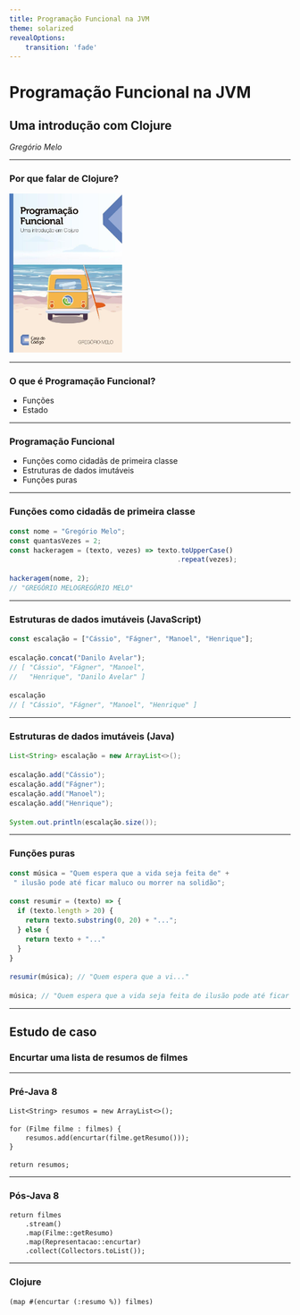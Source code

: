 ```yaml
---
title: Programação Funcional na JVM
theme: solarized
revealOptions:
    transition: 'fade'
---
```

# Programação Funcional na JVM

## Uma introdução com Clojure

_Gregório Melo_

---

### Por que falar de Clojure?

<img alt="Capa do livro Programação Funcional: Uma introdução em Clojure" src="./img/livro.jpg" width="40%" />

---

### O que é Programação Funcional?

- Funções <!-- .element: class="fragment" data-fragment-index="1" -->
- Estado <!-- .element: class="fragment" data-fragment-index="2" -->

---

### Programação Funcional

- Funções como cidadãs de primeira classe <!-- .element: class="fragment" data-fragment-index="1" -->
- Estruturas de dados imutáveis <!-- .element: class="fragment" data-fragment-index="2" -->
- Funções puras <!-- .element: class="fragment" data-fragment-index="3" -->

---

### Funções como cidadãs de primeira classe

```javascript
const nome = "Gregório Melo";
const quantasVezes = 2;
const hackeragem = (texto, vezes) => texto.toUpperCase()
                                          .repeat(vezes);

hackeragem(nome, 2);
// "GREGÓRIO MELOGREGÓRIO MELO"
```

---

### Estruturas de dados imutáveis (JavaScript)

```javascript
const escalação = ["Cássio", "Fágner", "Manoel", "Henrique"];

escalação.concat("Danilo Avelar");
// [ "Cássio", "Fágner", "Manoel",
//   "Henrique", "Danilo Avelar" ]

escalação
// [ "Cássio", "Fágner", "Manoel", "Henrique" ]
```

---

### Estruturas de dados imutáveis (Java)

```java
List<String> escalação = new ArrayList<>();

escalação.add("Cássio");
escalação.add("Fágner");
escalação.add("Manoel");
escalação.add("Henrique");

System.out.println(escalação.size());
```

---

### Funções puras

```javascript
const música = "Quem espera que a vida seja feita de" +
 " ilusão pode até ficar maluco ou morrer na solidão";

const resumir = (texto) => {
  if (texto.length > 20) {
    return texto.substring(0, 20) + "...";
  } else {
    return texto + "..."
  }
}

resumir(música); // "Quem espera que a vi..."

música; // "Quem espera que a vida seja feita de ilusão pode até ficar maluco ou morrer na solidão"
```

---

## Estudo de caso

### Encurtar uma lista de resumos de filmes

---

### Pré-Java 8

```
List<String> resumos = new ArrayList<>();

for (Filme filme : filmes) {
    resumos.add(encurtar(filme.getResumo()));
}

return resumos;
```

---

### Pós-Java 8

```
return filmes
    .stream()
    .map(Filme::getResumo)
    .map(Representacao::encurtar)
    .collect(Collectors.toList());
```

---

### Clojure

```
(map #(encurtar (:resumo %)) filmes)
```
